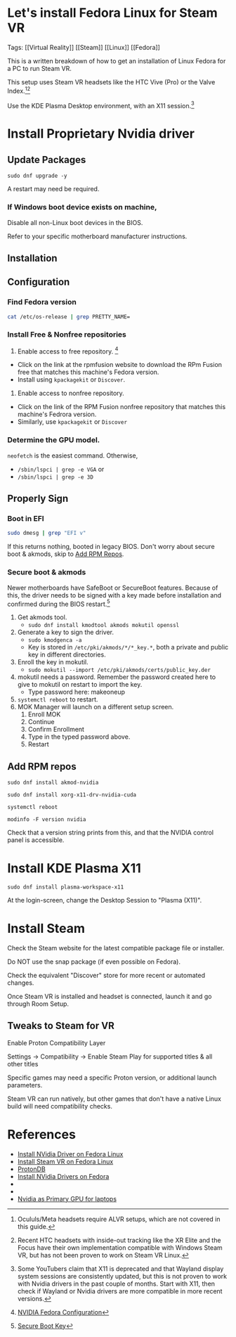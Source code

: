 # Let's install Fedora Linux for Steam VR

Tags: [[Virtual Reality]] [[Steam]] [[Linux]] [[Fedora]]

This is a written breakdown of how to get an installation of Linux Fedora for a PC to run Steam VR.

This setup uses Steam VR headsets like the HTC Vive (Pro) or the Valve Index.[^2][^3]

Use the KDE Plasma Desktop environment, with an X11 session.[^1]

# Install Proprietary Nvidia driver

## Update Packages

`sudo dnf upgrade -y`

A restart may need be required.

### If Windows boot device exists on machine,

Disable all non-Linux boot devices in the BIOS.

Refer to your specific motherboard manufacturer instructions.

## Installation

## Configuration

### Find Fedora version

```bash
cat /etc/os-release | grep PRETTY_NAME=
```

### Install Free & Nonfree repositories

1. Enable access to free repository. [^4]
 - Click on the link at the rpmfusion website to download the RPm Fusion free that matches this machine's Fedora version.
 - Install using `kpackagekit` or `Discover`.
1. Enable access to nonfree repository.
 - Click on the link of the RPM Fusion nonfree repository that matches this machine's Fedrora version.
 - Similarly, use `kpackagekit` or `Discover`

### Determine the GPU model.
`neofetch` is the easiest command. Otherwise, 
- `/sbin/lspci | grep -e VGA` or
- `/sbin/lspci | grep -e 3D` 

## Properly Sign

### Boot in EFI

```bash
sudo dmesg | grep "EFI v"
```
If this returns nothing, booted in legacy BIOS. Don't worry about secure boot & akmods, skip to [Add RPM Repos](#add-rpm-repos).

### Secure boot & akmods

Newer motherboards have SafeBoot or SecureBoot features. Because of this, the driver needs to be signed with a key made before installation and confirmed during the BIOS restart.[^5]

1. Get akmods tool.
	- `sudo dnf install kmodtool akmods mokutil openssl`
2. Generate a key to sign the driver.
	- `sudo kmodgenca -a`
 	- Key is stored in `/etc/pki/akmods/*/*_key.*`, both a private and public key in different directories.
3. Enroll the key in mokutil.
	-  `sudo mokutil --import /etc/pki/akmods/certs/public_key.der`
4. mokutil needs a password. Remember the password created here to give to mokutil on restart to import the key.
	- Type password here: makeoneup 
5. `systemctl reboot` to restart.
6. MOK Manager will launch on a different setup screen.
	1. Enroll MOK
	2. Continue
	3. Confirm Enrollment
	4. Type in the typed password above.
	5. Restart

## Add RPM repos

`sudo dnf install akmod-nvidia`

`sudo dnf install xorg-x11-drv-nvidia-cuda`

`systemctl reboot`

`modinfo -F version nvidia`

Check that a version string prints from this, and that the NVIDIA control panel is accessible.

# Install KDE Plasma X11

`sudo dnf install plasma-workspace-x11`

At the login-screen, change the Desktop Session to "Plasma (X11)".

# Install Steam

Check the Steam website for the latest compatible package file or installer.

Do NOT use the snap package (if even possible on Fedora). 

Check the equivalent "Discover" store for more recent or automated changes.

Once Steam VR is installed and headset is connected, launch it and go through Room Setup.

## Tweaks to Steam for VR

Enable Proton Compatibility Layer

Settings -> Compatibility -> Enable Steam Play for supported titles & all other titles

Specific games may need a specific Proton version, or additional launch parameters.

Steam VR can run natively, but other games that don't have a native Linux build will need compatibility checks.

# References

- [Install NVidia Driver on Fedora Linux](https://www.youtube.com/watch?v=k5uxX2U3tYE)
- [Install Steam VR on Fedora Linux](https://www.youtube.com/watch?v=Fb8bXP8xIBk)
- [ProtonDB](https://protondb.com) 
- [Install NVidia Drivers on Fedora](https://rpmfusion.org/Howto/NVIDIA)
- [^4]:[NVIDIA Fedora Configuration](https://rpmfusion.org/Configuration)
- [^5]:[Secure Boot Key](https://rpmfusion.org/Howto/Secure%20Boot)
- [Nvidia as Primary GPU for laptops](https://docs.fedoraproject.org/en-US/quick-docs/set-nvidia-as-primary-gpu-on-optimus-based-laptops/)

[^1]: Some YouTubers claim that X11 is deprecated and that Wayland display system sessions are consistently updated, but this is not proven to work with Nvidia drivers in the past couple of months. Start with X11, then check if Wayland or Nvidia drivers are more compatible in more recent versions.

[^2]: Ocululs/Meta headsets require ALVR setups, which are not covered in this guide.

[^3]: Recent HTC headsets with inside-out tracking like the XR Elite and the Focus have their own implementation compatible with Windows Steam VR, but has not been proven to work on Steam VR Linux.
